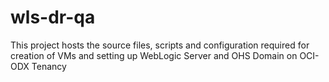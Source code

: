 # wls-dr-qa
This project hosts the source files, scripts and configuration required for creation of VMs and setting up WebLogic Server and OHS Domain on OCI-ODX Tenancy
